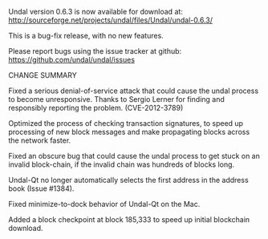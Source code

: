 Undal version 0.6.3 is now available for download at:
  http://sourceforge.net/projects/undal/files/Undal/undal-0.6.3/

This is a bug-fix release, with no new features.

Please report bugs using the issue tracker at github:
  https://github.com/undal/undal/issues

CHANGE SUMMARY

Fixed a serious denial-of-service attack that could cause the
undal process to become unresponsive. Thanks to Sergio Lerner
for finding and responsibly reporting the problem. (CVE-2012-3789)

Optimized the process of checking transaction signatures, to
speed up processing of new block messages and make propagating
blocks across the network faster.

Fixed an obscure bug that could cause the undal process to get
stuck on an invalid block-chain, if the invalid chain was
hundreds of blocks long.

Undal-Qt no longer automatically selects the first address
in the address book (Issue #1384).

Fixed minimize-to-dock behavior of Undal-Qt on the Mac.

Added a block checkpoint at block 185,333 to speed up initial
blockchain download.
